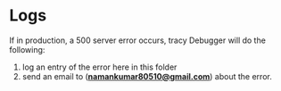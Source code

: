 # Logs

If in production, a 500 server error occurs, tracy Debugger will do the following:
1. log an entry of the error here in this folder
2. send an email to (**namankumar80510@gmail.com**) about the error.